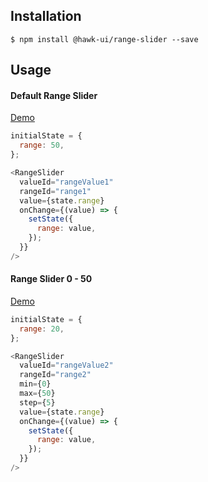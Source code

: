 ## Installation
`$ npm install @hawk-ui/range-slider --save`


## Usage


#### Default Range Slider
[Demo](https://hawk.wallnit.com/#!/RangeSlider/1)
```js
initialState = {
  range: 50,
};

<RangeSlider
  valueId="rangeValue1"
  rangeId="range1"
  value={state.range}
  onChange={(value) => {
    setState({
      range: value,
    });
  }}
/>
```


#### Range Slider 0 - 50
[Demo](https://hawk.wallnit.com/#!/RangeSlider/3)
```js
initialState = {
  range: 20,
};

<RangeSlider
  valueId="rangeValue2"
  rangeId="range2"
  min={0}
  max={50}
  step={5}
  value={state.range}
  onChange={(value) => {
    setState({
      range: value,
    });
  }}
/>
```

